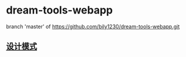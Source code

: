 
# dream-tools-webapp
 branch 'master' of https://github.com/bily1230/dream-tools-webapp.git


## [设计模式](https://github.com/bily1230/dream-tools-webapp/blob/master/src/main/java/com/dream/patterns/README.md)
   